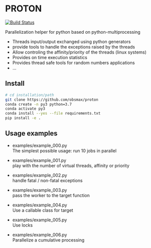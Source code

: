 # PROTON

[![Build Status](https://travis-ci.com/obsmax/proton.svg?branch=master)](https://travis-ci.com/obsmax/proton)

Parallelization helper for python based on python-multiprocessing

* Threads input/output exchanged using python generators  
* provide tools to handle the exceptions raised by the threads
* Allow controling the affinity/priority of the threads (linux systems)
* Provides on time execution statistics
* Provides thread safe tools for random numbers applications
* ...

## Install
```bash
# cd installation/path
git clone https://github.com/obsmax/proton
conda create -n py3 python=3.7  
conda activate py3
conda install --yes --file requirements.txt
pip install -e .
```

## Usage examples

* examples/example_000.py  
The simplest possible usage: run 10 jobs in parallel  
  
* examples/example_001.py  
play with the number of virtual threads, affinity or priority  
  
* examples/example_002.py  
handle fatal / non-fatal exceptions  

* examples/example_003.py  
pass the worker to the target function  

* examples/example_004.py  
Use a callable class for target   

* examples/example_005.py  
Use locks

* examples/example_006.py  
Parallelize a cumulative processing
